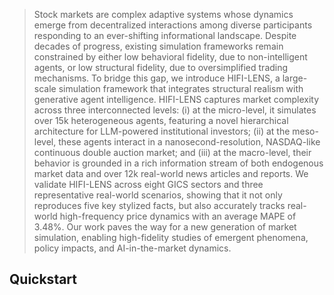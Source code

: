 
>  Stock markets are complex adaptive systems whose dynamics emerge from decentralized interactions among diverse participants responding to an ever-shifting informational landscape. Despite decades of progress, existing simulation frameworks remain constrained by either low behavioral fidelity, due to non-intelligent agents, or low structural fidelity, due to oversimplified trading mechanisms. To bridge this gap, we introduce HIFI-LENS, a large-scale simulation framework that integrates structural realism with generative agent intelligence. HIFI-LENS captures market complexity across three interconnected levels: (i) at the micro-level, it simulates over 15k heterogeneous agents, featuring a novel hierarchical architecture for LLM-powered institutional investors; (ii) at the meso-level, these agents interact in a nanosecond-resolution, NASDAQ-like continuous double auction market; and (iii) at the macro-level, their behavior is grounded in a rich information stream of both endogenous market data and over 12k real-world news articles and reports. We validate HIFI-LENS across eight GICS sectors and three representative real-world scenarios, showing that it not only reproduces five key stylized facts, but also accurately tracks real-world high-frequency price dynamics with an average MAPE of 3.48\%. Our work paves the way for a new generation of market simulation, enabling high-fidelity studies of emergent phenomena, policy impacts, and AI-in-the-market dynamics.

## Quickstart

